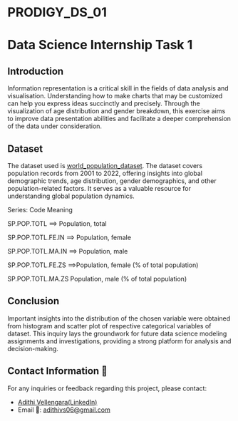 # PRODIGY_DS_01
# Data Science Internship Task 1

## Introduction
Information representation is a critical skill in the fields of data analysis and visualisation. Understanding how to make charts that may be customized can help you express ideas succinctly and precisely. Through the visualization of age distribution and gender breakdown, this exercise aims to improve data presentation abilities and facilitate a deeper comprehension of the data under consideration. 

## Dataset
The dataset used is <a href="https://github.com/AdithiVS/PRODIGY_DS_01/blob/main/worldpopulationdata.csv">world_population_dataset</a>.
The dataset covers population records from 2001 to 2022, offering insights into global demographic trends, age distribution, gender demographics, and other population-related factors. It serves as a valuable resource for understanding global population dynamics.

<p>Series:            Code	Meaning</p>
<p>SP.POP.TOTL ==>       Population, total</p>
<p>SP.POP.TOTL.FE.IN ==> Population, female</p>
<p>SP.POP.TOTL.MA.IN ==>	 Population, male</p>
<p>SP.POP.TOTL.FE.ZS ==>Population, female (% of total population)</p>
<p>SP.POP.TOTL.MA.ZS	 Population, male (% of total population)</p>

## Conclusion
Important insights into the distribution of the chosen variable were obtained from histogram and scatter plot of respective categorical variables of dataset. This inquiry lays the groundwork for future data science modeling assignments and investigations, providing a strong platform for analysis and decision-making.

## Contact Information 📩
For any inquiries or feedback regarding this project, please contact:

- <a href="https://www.linkedin.com/in/adithi-v-345604257/">Adithi Vellengara(LinkedIn)</a>
- Email 📧: adithivs06@gmail.com
